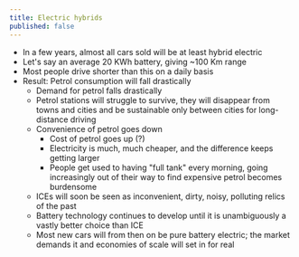 ```yaml
---
title: Electric hybrids
published: false
---
```


* In a few years, almost all cars sold will be at least hybrid electric
* Let's say an average 20 KWh battery, giving ~100 Km range
* Most people drive shorter than this on a daily basis
* Result: Petrol consumption will fall drastically
  * Demand for petrol falls drastically
  * Petrol stations will struggle to survive, they will disappear from towns and cities and be sustainable only between cities for long-distance driving
  * Convenience of petrol goes down
    * Cost of petrol goes up (?)
    * Electricity is much, much cheaper, and the difference keeps getting larger
    * People get used to having "full tank" every morning, going increasingly out of their way to find expensive petrol becomes burdensome
  * ICEs will soon be seen as inconvenient, dirty, noisy, polluting relics of the past
  * Battery technology continues to develop until it is unambiguously a vastly better choice than ICE
  * Most new cars will from then on be pure battery electric; the market demands it and economies of scale will set in for real
